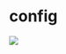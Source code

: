 # config

<a href="https://portal.azure.com/#create/Microsoft.Template/uri/https://raw.githubusercontent.com/hiddify/config/main/telegram-vm-azure-template.json" target="_blank"><img src="http://azuredeploy.net/deploybutton.png"/></a>
